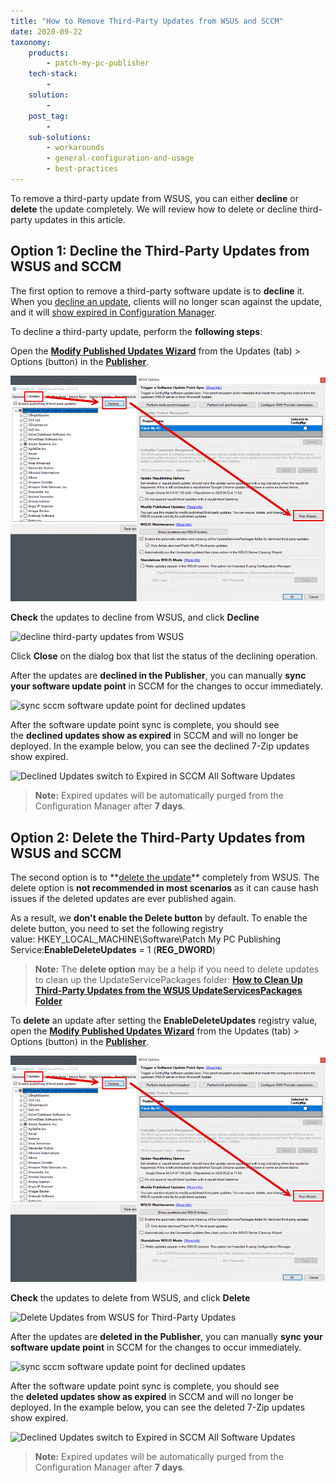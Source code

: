 ```yaml
---
title: "How to Remove Third-Party Updates from WSUS and SCCM"
date: 2020-09-22
taxonomy:
    products:
        - patch-my-pc-publisher
    tech-stack:
        - 
    solution:
        - 
    post_tag:
        - 
    sub-solutions:
        - workarounds
        - general-configuration-and-usage
        - best-practices
---
```


To remove a third-party update from WSUS, you can either **decline** or **delete** the update completely. We will review how to delete or decline third-party updates in this article.

## Option 1: Decline the Third-Party Updates from WSUS and SCCM

The first option to remove a third-party software update is to **decline** it. When you [decline an update](https://docs.microsoft.com/en-us/windows-server/administration/windows-server-update-services/manage/updates-operations#declining-updates), clients will no longer scan against the update, and it will [show expired in Configuration Manager](https://docs.microsoft.com/en-us/mem/configmgr/sum/understand/software-updates-icons#expired-icon).

To decline a third-party update, perform the **following steps**:

Open the **[Modify Published Updates Wizard](/modify-published-third-party-updates-wizard)** from the Updates (tab) > Options (button) in the **[Publisher](/docs)**.

![](../../_images/ModifyUpdatesWizard.png)

**Check** the updates to decline from WSUS, and click **Decline**

![decline third-party updates from WSUS](images/decline-third-party-updates-from-WSUS.png)

Click **Close** on the dialog box that list the status of the declining operation.

After the updates are **declined in the Publisher**, you can manually **sync your software update point** in SCCM for the changes to occur immediately.

![sync sccm software update point for declined updates](images/sync-sccm-software-update-point-for-declined-updates.png)

After the software update point sync is complete, you should see the **declined updates show as expired** in SCCM and will no longer be deployed. In the example below, you can see the declined 7-Zip updates show expired.

![Declined Updates switch to Expired in SCCM All Software Updates](images/Declined-Updates-switch-to-Expired-in-SCCM-All-Software-Updates.gif)

> **Note:** Expired updates will be automatically purged from the Configuration Manager after **7 days**.

## Option 2: Delete the Third-Party Updates from WSUS and SCCM

The second option is to **[delete the update](https://docs.microsoft.com/en-us/previous-versions/windows/desktop/aa349863\(v=vs.85\))** completely from WSUS. The delete option is **not recommended in most scenarios** as it can cause hash issues if the deleted updates are ever published again.

As a result, we **don't enable the Delete button** by default. To enable the delete button, you need to set the following registry value: HKEY\_LOCAL\_MACHINE\\Software\\Patch My PC Publishing Service:**EnableDeleteUpdates** = 1 (**REG\_DWORD**)

> **Note:** The **delete option** may be a help if you need to delete updates to clean up the UpdateServicePackages folder: **[How to Clean Up Third-Party Updates from the WSUS UpdateServicesPackages Folder](/clean-up-third-party-updates-from-the-wsus-updateservicespackages-folder)**

To **delete** an update after setting the **EnableDeleteUpdates** registry value, open the **[Modify Published Updates Wizard](/modify-published-third-party-updates-wizard)** from the Updates (tab) > Options (button) in the **[Publisher](/docs)**.

![](../../_images/ModifyUpdatesWizard.png)

**Check** the updates to delete from WSUS, and click **Delete**

![Delete Updates from WSUS for Third-Party Updates](images/Delete-Updates-from-WSUS-for-Third-Party-Updates.png)

After the updates are **deleted in the Publisher**, you can manually **sync your software update point** in SCCM for the changes to occur immediately.

![sync sccm software update point for declined updates](images/sync-sccm-software-update-point-for-declined-updates.png)

After the software update point sync is complete, you should see the **deleted updates show as expired** in SCCM and will no longer be deployed. In the example below, you can see the deleted 7-Zip updates show expired.

![Declined Updates switch to Expired in SCCM All Software Updates](images/Declined-Updates-switch-to-Expired-in-SCCM-All-Software-Updates.gif)

> **Note:** Expired updates will be automatically purged from the Configuration Manager after **7 days**.
